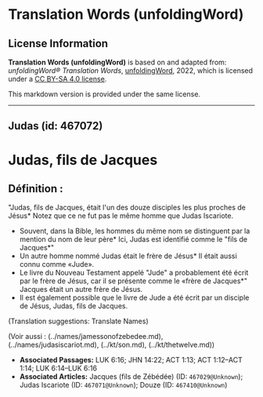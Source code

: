 # Translation Words (unfoldingWord)

## License Information

**Translation Words (unfoldingWord)** is based on and adapted from: _unfoldingWord® Translation Words_, [unfoldingWord](https://unfoldingword.org/utw), 2022, which is licensed under a [CC BY-SA 4.0 license](https://creativecommons.org/licenses/by-sa/4.0/legalcode.en).

This markdown version is provided under the same license.



--------------------------------

## Judas (id: 467072)

Judas, fils de Jacques
======================

Définition :
------------

"Judas, fils de Jacques, était l'un des douze disciples les plus proches de Jésus\* Notez que ce ne fut pas le même homme que Judas Iscariote.

* Souvent, dans la Bible, les hommes du même nom se distinguent par la mention du nom de leur père\* Ici, Judas est identifié comme le "fils de Jacques\*"
* Un autre homme nommé Judas était le frère de Jésus\* Il était aussi connu comme «Jude».
* Le livre du Nouveau Testament appelé "Jude" a probablement été écrit par le frère de Jésus, car il se présente comme le «frère de Jacques\*" Jacques était un autre frère de Jésus.
* Il est également possible que le livre de Jude a été écrit par un disciple de Jésus, Judas, fils de Jacques.

(Translation suggestions: Translate Names)

(Voir aussi : (../names/jamessonofzebedee.md), (../names/judasiscariot.md), (../kt/son.md), (../kt/thetwelve.md))

* **Associated Passages:** LUK 6:16; JHN 14:22; ACT 1:13; ACT 1:12–ACT 1:14; LUK 6:14–LUK 6:16
* **Associated Articles:** Jacques (fils de Zébédée) (ID: `467029@Unknown`); Judas Iscariote (ID: `467071@Unknown`); Douze (ID: `467410@Unknown`)

